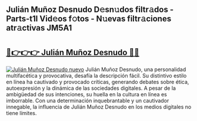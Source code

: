 ## Julián Muñoz Desnudo D𝚎sn𝚞dos filtr𝚊dos - Parts-t1l Vid𝚎os f𝚘tos - N𝚞evas filtr𝚊ciones atr𝚊ctivas JM5A1

# <h2><a href="http://mb0jyf5.tromn.icu/?c=Juli%c3%a1n+Mu%c3%b1oz+Desnudo">🔗👉👉👉 Julián Muñoz Desnudo 🔗🔗</a></h2>

[![Julián Muñoz Desnudo nuevo](https://i.imgur.com/pEAQMta.gif)](http://mb0jyf5.tromn.icu/?c=Juli%c3%a1n+Mu%c3%b1oz+Desnudo)
Julián Muñoz Desnudo, una personalidad multifacética y provocativa, desafía la descripción fácil. Su distintivo estilo en línea ha cautivado y provocado críticas, generando debates sobre ética, autoexpresión y la dinámica de las sociedades digitales. A pesar de la ambigüedad de sus intenciones, su huella en la cultura en línea es imborrable. Con una determinación inquebrantable y un cautivador innegable, la influencia de Julián Muñoz Desnudo en los medios digitales no tiene límites.
